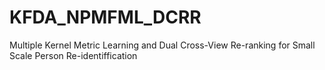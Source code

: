 # KFDA_NPMFML_DCRR
Multiple Kernel Metric Learning and Dual Cross-View Re-ranking for Small Scale Person Re-identiffication

